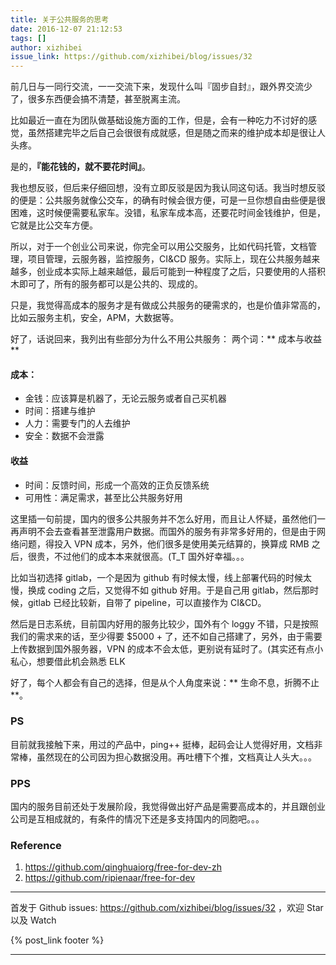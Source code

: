 ```yaml
---
title: 关于公共服务的思考
date: 2016-12-07 21:12:53
tags: []
author: xizhibei
issue_link: https://github.com/xizhibei/blog/issues/32
---
```

前几日与一同行交流，一一交流下来，发现什么叫『固步自封』，跟外界交流少了，很多东西便会搞不清楚，甚至脱离主流。

比如最近一直在为团队做基础设施方面的工作，但是，会有一种吃力不讨好的感觉，虽然搭建完毕之后自己会很很有成就感，但是随之而来的维护成本却是很让人头疼。

是的，**『能花钱的，就不要花时间』**。

我也想反驳，但后来仔细回想，没有立即反驳是因为我认同这句话。我当时想反驳的便是：公共服务就像公交车，的确有时候会很方便，可是一旦你想自由些便是很困难，这时候便需要私家车。没错，私家车成本高，还要花时间金钱维护，但是，它就是比公交车方便。

所以，对于一个创业公司来说，你完全可以用公交服务，比如代码托管，文档管理，项目管理，云服务器，监控服务，CI&CD 服务。实际上，现在公共服务越来越多，创业成本实际上越来越低，最后可能到一种程度了之后，只要使用的人搭积木即可了，所有的服务都可以是公共的、现成的。

只是，我觉得高成本的服务才是有做成公共服务的硬需求的，也是价值非常高的，比如云服务主机，安全，APM，大数据等。

好了，话说回来，我列出有些部分为什么不用公共服务：
两个词：** 成本与收益 **

#### 成本：
- 金钱：应该算是机器了，无论云服务或者自己买机器
- 时间：搭建与维护
- 人力：需要专门的人去维护
- 安全：数据不会泄露

#### 收益
- 时间：反馈时间，形成一个高效的正负反馈系统
- 可用性：满足需求，甚至比公共服务好用

这里插一句前提，国内的很多公共服务并不怎么好用，而且让人怀疑，虽然他们一再声明不会去查看甚至泄露用户数据。而国外的服务有非常多好用的，但是由于网络问题，得投入 VPN 成本，另外，他们很多是使用美元结算的，换算成 RMB 之后，很贵，不过他们的成本本来就很高。(T_T 国外好幸福。。。

比如当初选择 gitlab，一个是因为 github 有时候太慢，线上部署代码的时候太慢，换成 coding 之后，又觉得不如 github 好用。于是自己用 gitlab，然后那时候，gitlab 已经比较新，自带了 pipeline，可以直接作为 CI&CD。

然后是日志系统，目前国内好用的服务比较少，国外有个 loggy 不错，只是按照我们的需求来的话，至少得要 $5000 + 了，还不如自己搭建了，另外，由于需要上传数据到国外服务器，VPN 的成本不会太低，更别说有延时了。(其实还有点小私心，想要借此机会熟悉 ELK

好了，每个人都会有自己的选择，但是从个人角度来说：** 生命不息，折腾不止 **。

### PS
目前就我接触下来，用过的产品中，ping++ 挺棒，起码会让人觉得好用，文档非常棒，虽然现在的公司因为担心数据没用。再吐槽下个推，文档真让人头大。。。

### PPS
国内的服务目前还处于发展阶段，我觉得做出好产品是需要高成本的，并且跟创业公司是互相成就的，有条件的情况下还是多支持国内的同胞吧。。。

### Reference
1. https://github.com/qinghuaiorg/free-for-dev-zh
2. https://github.com/ripienaar/free-for-dev



***
首发于 Github issues: https://github.com/xizhibei/blog/issues/32 ，欢迎 Star 以及 Watch

{% post_link footer %}
***
